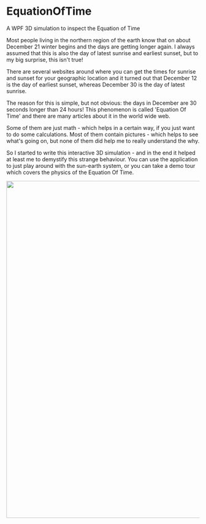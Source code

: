 # EquationOfTime
A WPF 3D simulation to inspect the Equation of Time

Most people living in the northern region of the earth know that on about December 21 
winter begins and the days are getting longer again. I always assumed that this is also
the day of latest sunrise and earliest sunset, but to my big surprise, this isn't true!

There are several websites around where you can get the times for sunrise and sunset
for your geographic location and it turned out that December 12 is the day of earliest
sunset, whereas December 30 is the day of latest sunrise.

The reason for this is simple, but not obvious: the days in December are 30 seconds
longer than 24 hours! This phenomenon is called 'Equation Of Time' and there are many
articles about it in the world wide web.

Some of them are just math - which helps in a certain way, if you just want to do some
calculations. Most of them contain pictures - which helps to see what's going on, but 
none of them did help me to really understand the why.

So I started to write this interactive 3D simulation - and in the end it helped at least
me to demystify this strange behaviour. You can use the application to just play around
with the sun-earth system, or you can take a demo tour which covers the physics of the
Equation Of Time.

<img src="https://googledrive.com/host/0B_1ZC4l0k6bJMkVCdmVBLTlSbGM/EquationOfTime.jpg" style="width:880px;">

